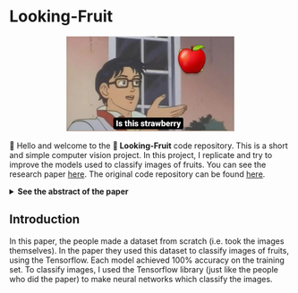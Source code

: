 # Looking-Fruit

<p align="center">
    <img width=300 height=170 src="assets/meme.jpeg">
</p>

:wave: Hello and welcome to the **:apple: Looking-Fruit** code repository. This is a short and simple computer vision project. In this project, I replicate and try to improve the models used to classify images of fruits. You can see the research paper [here](https://www.researchgate.net/publication/321475443_Fruit_recognition_from_images_using_deep_learning). The original code repository can be found [here](https://github.com/Horea94/Fruit-Images-Dataset).

<details>
  <summary markdown="span"><strong>See the abstract of the paper</strong></summary>
    In this paper we introduce a new, high-quality, dataset of images
containing fruits. We also present the results of some numerical experiment for training a neural network to detect fruits. We discuss the
reason why we chose to use fruits in this project by proposing a few
applications that could use such classifier.
</details>

## Introduction

In this paper, the people made a dataset from scratch (i.e. took the images themselves). In the paper they used this dataset to classify images of fruits, using the Tensorflow. Each model achieved 100% accuracy on the training set. To classify images, I used the Tensorflow library (just like the people who did the paper) to make neural networks which classify the images.
